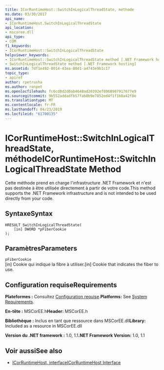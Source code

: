 ```yaml
---
title: ICorRuntimeHost::SwitchInLogicalThreadState, méthode
ms.date: 03/30/2017
api_name:
- ICorRuntimeHost.SwitchInLogicalThreadState
api_location:
- mscoree.dll
api_type:
- COM
f1_keywords:
- ICorRuntimeHost::SwitchInLogicalThreadState
helpviewer_keywords:
- ICorRuntimeHost::SwitchInLogicalThreadState method [.NET Framework hosting]
- SwitchInLogicalThreadState method [.NET Framework hosting]
ms.assetid: 7df1e492-8014-43ea-80d1-a4743e9b1c17
topic_type:
- apiref
author: rpetrusha
ms.author: ronpet
ms.openlocfilehash: fc6cd8d2d0ab4648ad20392ef0968907917677e9
ms.sourcegitcommit: 9b552addadfb57fab0b9e7852ed4f1f1b8a42f8e
ms.translationtype: MT
ms.contentlocale: fr-FR
ms.lasthandoff: 04/23/2019
ms.locfileid: "61700135"
---
```

# <a name="icorruntimehostswitchinlogicalthreadstate-method"></a><span data-ttu-id="ec8c9-102">ICorRuntimeHost::SwitchInLogicalThreadState, méthode</span><span class="sxs-lookup"><span data-stu-id="ec8c9-102">ICorRuntimeHost::SwitchInLogicalThreadState Method</span></span>
<span data-ttu-id="ec8c9-103">Cette m&#233;thode prend en charge l'infrastructure .NET Framework et n'est pas destin&#233;e &#224; &#234;tre utilis&#233;e directement &#224; partir de votre code.</span><span class="sxs-lookup"><span data-stu-id="ec8c9-103">This method supports the .NET Framework infrastructure and is not intended to be used directly from your code.</span></span>  
  
## <a name="syntax"></a><span data-ttu-id="ec8c9-104">Syntaxe</span><span class="sxs-lookup"><span data-stu-id="ec8c9-104">Syntax</span></span>  
  
```  
HRESULT SwitchInLogicalThreadState(  
    [in] DWORD *pFiberCookie  
);  
```  
  
## <a name="parameters"></a><span data-ttu-id="ec8c9-105">Paramètres</span><span class="sxs-lookup"><span data-stu-id="ec8c9-105">Parameters</span></span>  
 `pFiberCookie`  
 <span data-ttu-id="ec8c9-106">[in] Cookie qui indique la fibre à utiliser.</span><span class="sxs-lookup"><span data-stu-id="ec8c9-106">[in] Cookie that indicates the fiber to use.</span></span>  
  
## <a name="requirements"></a><span data-ttu-id="ec8c9-107">Configuration requise</span><span class="sxs-lookup"><span data-stu-id="ec8c9-107">Requirements</span></span>  
 <span data-ttu-id="ec8c9-108">**Plateformes :** Consultez [Configuration requise](../../../../docs/framework/get-started/system-requirements.md).</span><span class="sxs-lookup"><span data-stu-id="ec8c9-108">**Platforms:** See [System Requirements](../../../../docs/framework/get-started/system-requirements.md).</span></span>  
  
 <span data-ttu-id="ec8c9-109">**En-tête :** MSCorEE.h</span><span class="sxs-lookup"><span data-stu-id="ec8c9-109">**Header:** MSCorEE.h</span></span>  
  
 <span data-ttu-id="ec8c9-110">**Bibliothèque :** Inclus en tant que ressource dans MSCorEE.dll</span><span class="sxs-lookup"><span data-stu-id="ec8c9-110">**Library:** Included as a resource in MSCorEE.dll</span></span>  
  
 <span data-ttu-id="ec8c9-111">**Version du .NET framework :** 1.0, 1.1</span><span class="sxs-lookup"><span data-stu-id="ec8c9-111">**.NET Framework Version:** 1.0, 1.1</span></span>  
  
## <a name="see-also"></a><span data-ttu-id="ec8c9-112">Voir aussi</span><span class="sxs-lookup"><span data-stu-id="ec8c9-112">See also</span></span>

- [<span data-ttu-id="ec8c9-113">ICorRuntimeHost, interface</span><span class="sxs-lookup"><span data-stu-id="ec8c9-113">ICorRuntimeHost Interface</span></span>](../../../../docs/framework/unmanaged-api/hosting/icorruntimehost-interface.md)
